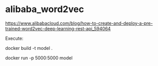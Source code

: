 # alibaba_word2vec
https://www.alibabacloud.com/blog/how-to-create-and-deploy-a-pre-trained-word2vec-deep-learning-rest-api_594064

Execute:

docker build -t model .

docker run -p 5000:5000 model
